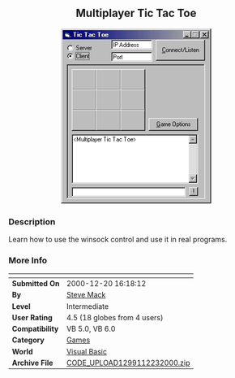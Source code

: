 ﻿<div align="center">

## Multiplayer Tic Tac Toe

<img src="PIC2000122317192575.gif">
</div>

### Description

Learn how to use the winsock control and use it in real programs.
 
### More Info
 


<span>             |<span>
---                |---
**Submitted On**   |2000-12-20 16:18:12
**By**             |[Steve Mack](https://github.com/Planet-Source-Code/PSCIndex/blob/master/ByAuthor/steve-mack.md)
**Level**          |Intermediate
**User Rating**    |4.5 (18 globes from 4 users)
**Compatibility**  |VB 5\.0, VB 6\.0
**Category**       |[Games](https://github.com/Planet-Source-Code/PSCIndex/blob/master/ByCategory/games__1-38.md)
**World**          |[Visual Basic](https://github.com/Planet-Source-Code/PSCIndex/blob/master/ByWorld/visual-basic.md)
**Archive File**   |[CODE\_UPLOAD1299112232000\.zip](https://github.com/Planet-Source-Code/steve-mack-multiplayer-tic-tac-toe__1-13823/archive/master.zip)








